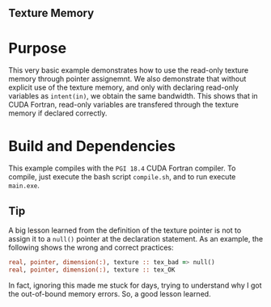 ## Texture Memory

# Purpose
This very basic example demonstrates how to use the read-only texture memory through pointer assignemnt. We also demonstrate that without explicit use of the texture memory, and only with declaring read-only variables as `intent(in)`, we obtain the same bandwidth. This shows that in CUDA Fortran, read-only variables are transfered through the texture memory if declared correctly. 

# Build and Dependencies
This example compiles with the `PGI 18.4` CUDA Fortran compiler. To compile, just execute the bash script `compile.sh`, and to run execute `main.exe`.

## Tip
A big lesson learned from the definition of the texture pointer is not to assign it to a `null()` pointer at the declaration statement. As an example, the following shows the wrong and correct practices:
```fortran
real, pointer, dimension(:), texture :: tex_bad => null()
real, pointer, dimension(:), texture :: tex_OK
```
In fact, ignoring this made me stuck for days, trying to understand why I got the out-of-bound memory errors. So, a good lesson learned.

